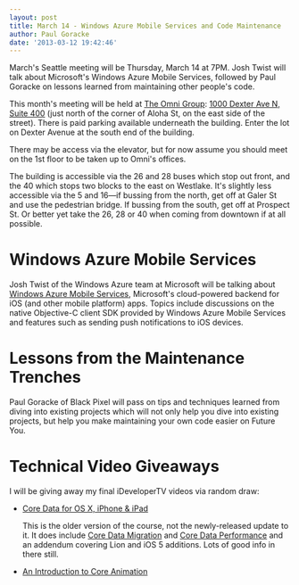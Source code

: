 ```yaml
---
layout: post
title: March 14 - Windows Azure Mobile Services and Code Maintenance
author: Paul Goracke
date: '2013-03-12 19:42:46'
---
```


March's Seattle meeting will be Thursday, March 14 at 7PM. Josh Twist will talk about Microsoft's Windows Azure Mobile Services, followed by Paul Goracke on lessons learned from maintaining other people's code.

This month's meeting will be held at [The Omni Group](http://www.omnigroup.com/): [1000 Dexter Ave N, Suite 400](http://goo.gl/maps/j0Rxc) (just north of the corner of Aloha St, on the east side of the street). There is paid parking available underneath the building. Enter the lot on Dexter Avenue at the south end of the building. 

There may be access via the elevator, but for now assume you should meet on the 1st floor to be taken up to Omni's offices.

The building is accessible via the 26 and 28 buses which stop out front, and the 40 which stops two blocks to the east on Westlake. It's slightly less accessible via the 5 and 16—if bussing from the north, get off at Galer St and use the pedestrian bridge. If bussing from the south, get off at Prospect St. Or better yet take the 26, 28 or 40 when coming from downtown if at all possible.


# Windows Azure Mobile Services

Josh Twist of the Windows Azure team at Microsoft will be talking about [Windows Azure Mobile Services](http://www.windowsazure.com/en-us/develop/mobile/), Microsoft's cloud-powered backend for iOS (and other mobile platform) apps. Topics include discussions on the native Objective-C client SDK provided by Windows Azure Mobile Services and features such as sending push notifications to iOS devices.

# Lessons from the Maintenance Trenches

Paul Goracke of Black Pixel will pass on tips and techniques learned from diving into existing projects which will not only help you dive into existing projects, but help you make maintaining your own code easier on Future You.

# Technical Video Giveaways

I will be giving away my final iDeveloperTV videos via random draw: 

* [Core Data for OS X, iPhone & iPad](http://ideveloper.tv/video/autolayoutcourse.html)

	This is the older version of the course, not the newly-released update to it. It does include [Core Data Migration](http://ideveloper.tv/video/coredatamigrationcourse.html) and [Core Data Performance](http://ideveloper.tv/video/coredataperformancecourse.html) and an addendum covering Lion and iOS 5 additions. Lots of good info in there still.
	
* [An Introduction to Core Animation](http://ideveloper.tv/video/coreanimationcourse.html)


